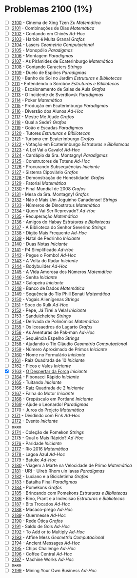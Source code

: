 # Problemas 2100 (1%)

- [ ]  [2100](https://www.beecrowd.com.br/repository/UOJ_2100.html) - Cinema de Xing Tzen Zu *Matemática*
- [ ]  [2101](https://www.beecrowd.com.br/repository/UOJ_2101.html) - Combinações de Dias *Matemática*
- [ ]  [2102](https://www.beecrowd.com.br/repository/UOJ_2102.html) - Contando em Chinês *Ad-Hoc*
- [ ]  [2103](https://www.beecrowd.com.br/repository/UOJ_2103.html) - Harbin é Muita Grana! *Grafos*
- [ ]  [2104](https://www.beecrowd.com.br/repository/UOJ_2104.html) - Lasers *Geometria Computacional*
- [ ]  [2105](https://www.beecrowd.com.br/repository/UOJ_2105.html) - Monopólio *Paradigmas*
- [ ]  [2106](https://www.beecrowd.com.br/repository/UOJ_2106.html) - Montagem *Paradigmas*
- [ ]  [2107](https://www.beecrowd.com.br/repository/UOJ_2107.html) - As Pirâmides de Ecaterinburgo *Matemática*
- [ ]  [2108](https://www.beecrowd.com.br/repository/UOJ_2108.html) - Contando Caracters *Strings*
- [ ]  [2109](https://www.beecrowd.com.br/repository/UOJ_2109.html) - Duelo de Espiões *Paradigmas*
- [ ]  [2110](https://www.beecrowd.com.br/repository/UOJ_2110.html) - Banho de Sol no Jardim *Estruturas e Bibliotecas*
- [ ]  [2111](https://www.beecrowd.com.br/repository/UOJ_2111.html) - Entendendo o Sorobov *Estruturas e Bibliotecas*
- [ ]  [2112](https://www.beecrowd.com.br/repository/UOJ_2112.html) - Escalonamento de Salas de Aula *Grafos*
- [ ]  [2113](https://www.beecrowd.com.br/repository/UOJ_2113.html) - O Incidente de Sverdlovsk *Paradigmas*
- [ ]  [2114](https://www.beecrowd.com.br/repository/UOJ_2114.html) - Poker *Matemática*
- [ ]  [2115](https://www.beecrowd.com.br/repository/UOJ_2115.html) - Produção em Ecaterimburgo *Paradigmas*
- [ ]  [2116](https://www.beecrowd.com.br/repository/UOJ_2116.html) - Diversão dos Alunos *Ad-Hoc*
- [ ]  [2117](https://www.beecrowd.com.br/repository/UOJ_2117.html) - Mestre Me Ajude *Grafos*
- [ ]  [2118](https://www.beecrowd.com.br/repository/UOJ_2118.html) - Qual a Sede? *Grafos*
- [ ]  [2119](https://www.beecrowd.com.br/repository/UOJ_2119.html) - Goão e Escadas *Paradigmas*
- [ ]  [2120](https://www.beecrowd.com.br/repository/UOJ_2120.html) - Tutores *Estruturas e Bibliotecas*
- [ ]  [2121](https://www.beecrowd.com.br/repository/UOJ_2121.html) - Turismo em Ecaterimburgo *Grafos*
- [ ]  [2122](https://www.beecrowd.com.br/repository/UOJ_2122.html) - Votação em Ecaterimburgo *Estruturas e Bibliotecas*
- [ ]  [2123](https://www.beecrowd.com.br/repository/UOJ_2123.html) - A Lei Vai a Cavalo! *Ad-Hoc*
- [ ]  [2124](https://www.beecrowd.com.br/repository/UOJ_2124.html) - Cardápio da Sra. Montagny! *Paradigmas*
- [ ]  [2125](https://www.beecrowd.com.br/repository/UOJ_2125.html) - Construtores de Totens *Ad-Hoc*
- [ ]  [2126](https://www.beecrowd.com.br/repository/UOJ_2126.html) - Procurando Subsequências *Iniciante*
- [ ]  [2127](https://www.beecrowd.com.br/repository/UOJ_2127.html) - Sistema Cipoviário *Grafos*
- [ ]  [2128](https://www.beecrowd.com.br/repository/UOJ_2128.html) - Demonstração de Honestidade! *Grafos*
- [ ]  [2129](https://www.beecrowd.com.br/repository/UOJ_2129.html) - Fatorial *Matemática*
- [ ]  [2130](https://www.beecrowd.com.br/repository/UOJ_2130.html) - Final Mundial de 2008 *Grafos*
- [ ]  [2131](https://www.beecrowd.com.br/repository/UOJ_2131.html) - Mesa da Sra. Montagny! *Grafos*
- [ ]  [2132](https://www.beecrowd.com.br/repository/UOJ_2132.html) - Não é Mais Um Joguinho Canadense! *Strings*
- [ ]  [2133](https://www.beecrowd.com.br/repository/UOJ_2133.html) - Números de Dinostratus *Matemática*
- [ ]  [2134](https://www.beecrowd.com.br/repository/UOJ_2134.html) - Quem Vai Ser Reprovado? *Ad-Hoc*
- [ ]  [2135](https://www.beecrowd.com.br/repository/UOJ_2135.html) - Recuperação *Matemática*
- [ ]  [2136](https://www.beecrowd.com.br/repository/UOJ_2136.html) - Amigos do Habay *Estruturas e Bibliotecas*
- [ ]  [2137](https://www.beecrowd.com.br/repository/UOJ_2137.html) - A Biblioteca do Senhor Severino *Strings*
- [ ]  [2138](https://www.beecrowd.com.br/repository/UOJ_2138.html) - Dígito Mais Frequente *Ad-Hoc*
- [ ]  [2139](https://www.beecrowd.com.br/repository/UOJ_2139.html) - Natal de Pedrinho *Iniciante*
- [ ]  [2140](https://www.beecrowd.com.br/repository/UOJ_2140.html) - Duas Notas *Iniciante*
- [ ]  [2141](https://www.beecrowd.com.br/repository/UOJ_2141.html) - P4 Simplificado *Ad-Hoc*
- [ ]  [2142](https://www.beecrowd.com.br/repository/UOJ_2142.html) - Pegue o Pombo! *Ad-Hoc*
- [ ]  [2143](https://www.beecrowd.com.br/repository/UOJ_2143.html) - A Volta do Radar *Iniciante*
- [ ]  [2144](https://www.beecrowd.com.br/repository/UOJ_2144.html) - Bodybuilder *Ad-Hoc*
- [ ]  [2145](https://www.beecrowd.com.br/repository/UOJ_2145.html) - A Vida Amorosa dos Números *Matemática*
- [ ]  [2146](https://www.beecrowd.com.br/repository/UOJ_2146.html) - Senha *Iniciante*
- [ ]  [2147](https://www.beecrowd.com.br/repository/UOJ_2147.html) - Galopeira *Iniciante*
- [ ]  [2148](https://www.beecrowd.com.br/repository/UOJ_2148.html) - Banco de Dados *Matemática*
- [ ]  [2149](https://www.beecrowd.com.br/repository/UOJ_2149.html) - Sequência do Tio Phill Bonati *Matemática*
- [ ]  [2150](https://www.beecrowd.com.br/repository/UOJ_2150.html) - Vogais Alienígenas *Strings*
- [ ]  [2151](https://www.beecrowd.com.br/repository/UOJ_2151.html) - Soco do Rulk *Ad-Hoc*
- [ ]  [2152](https://www.beecrowd.com.br/repository/UOJ_2152.html) - Pepe, Já Tirei a Vela! *Iniciante*
- [ ]  [2153](https://www.beecrowd.com.br/repository/UOJ_2153.html) - Sanduicheiche *Strings*
- [ ]  [2154](https://www.beecrowd.com.br/repository/UOJ_2154.html) - Derivada de Polinômios *Matemática*
- [ ]  [2155](https://www.beecrowd.com.br/repository/UOJ_2155.html) - Os Icosaedros do Lagarto *Grafos*
- [ ]  [2156](https://www.beecrowd.com.br/repository/UOJ_2156.html) - As Aventuras de Pak-man *Ad-Hoc*
- [ ]  [2157](https://www.beecrowd.com.br/repository/UOJ_2157.html) - Sequência Espelho *Strings*
- [ ]  [2158](https://www.beecrowd.com.br/repository/UOJ_2158.html) - Ajudando o Tio Cláudio *Geometria Computacional*
- [ ]  [2159](https://www.beecrowd.com.br/repository/UOJ_2159.html) - Número Aproximado de Primos *Iniciante*
- [ ]  [2160](https://www.beecrowd.com.br/repository/UOJ_2160.html) - Nome no Formulário *Iniciante*
- [ ]  [2161](https://www.beecrowd.com.br/repository/UOJ_2161.html) - Raiz Quadrada de 10 *Iniciante*
- [ ]  [2162](https://www.beecrowd.com.br/repository/UOJ_2162.html) - Picos e Vales *Iniciante*
- [x]  [2163](https://www.beecrowd.com.br/repository/UOJ_2163.html) - [O Despertar da Força](2163.c) *Iniciante*
- [ ]  [2164](https://www.beecrowd.com.br/repository/UOJ_2164.html) - Fibonacci Rápido *Iniciante*
- [ ]  [2165](https://www.beecrowd.com.br/repository/UOJ_2165.html) - Tuitando *Iniciante*
- [ ]  [2166](https://www.beecrowd.com.br/repository/UOJ_2166.html) - Raiz Quadrada de 2 *Iniciante*
- [ ]  [2167](https://www.beecrowd.com.br/repository/UOJ_2167.html) - Falha do Motor *Iniciante*
- [ ]  [2168](https://www.beecrowd.com.br/repository/UOJ_2168.html) - Crepúsculo em Portland *Iniciante*
- [ ]  [2169](https://www.beecrowd.com.br/repository/UOJ_2169.html) - Ajude o Leonardo! *Paradigmas*
- [ ]  [2170](https://www.beecrowd.com.br/repository/UOJ_2170.html) - Juros do Projeto *Matemática*
- [ ]  [2171](https://www.beecrowd.com.br/repository/UOJ_2171.html) - Dividindo com Fink *Ad-Hoc*
- [ ]  [2172](https://www.beecrowd.com.br/repository/UOJ_2172.html) - Evento *Iniciante*
- [ ] ~~xxxx~~
- [ ]  [2174](https://www.beecrowd.com.br/repository/UOJ_2174.html) - Coleção de Pomekon *Strings*
- [ ]  [2175](https://www.beecrowd.com.br/repository/UOJ_2175.html) - Qual o Mais Rápido? *Ad-Hoc*
- [ ]  [2176](https://www.beecrowd.com.br/repository/UOJ_2176.html) - Paridade *Iniciante*
- [ ]  [2177](https://www.beecrowd.com.br/repository/UOJ_2177.html) - Rio 2016 *Matemática*
- [ ]  [2178](https://www.beecrowd.com.br/repository/UOJ_2178.html) - Lagoa Azul *Ad-Hoc*
- [ ]  [2179](https://www.beecrowd.com.br/repository/UOJ_2179.html) - Batuke *Ad-Hoc*
- [ ]  [2180](https://www.beecrowd.com.br/repository/UOJ_2180.html) - Viagem à Marte na Velocidade de Primo *Matemática*
- [ ]  [2181](https://www.beecrowd.com.br/repository/UOJ_2181.html) - URI - Uireb Rhom uin Iavas *Paradigmas*
- [ ]  [2182](https://www.beecrowd.com.br/repository/UOJ_2182.html) - Luciano e a Bicicletinha *Grafos*
- [ ]  [2183](https://www.beecrowd.com.br/repository/UOJ_2183.html) - Batalha Final *Paradigmas*
- [ ]  [2184](https://www.beecrowd.com.br/repository/UOJ_2184.html) - Pomekons *Grafos*
- [ ]  [2185](https://www.beecrowd.com.br/repository/UOJ_2185.html) - Brincando com Pomekons *Estruturas e Bibliotecas*
- [ ]  [2186](https://www.beecrowd.com.br/repository/UOJ_2186.html) - Bino, Prant e a Indecisao *Estruturas e Bibliotecas*
- [ ]  [2187](https://www.beecrowd.com.br/repository/UOJ_2187.html) - Bits Trocados *Ad-Hoc*
- [ ]  [2188](https://www.beecrowd.com.br/repository/UOJ_2188.html) - Macaco-prego *Ad-Hoc*
- [ ]  [2189](https://www.beecrowd.com.br/repository/UOJ_2189.html) - Quermesse *Ad-Hoc*
- [ ]  [2190](https://www.beecrowd.com.br/repository/UOJ_2190.html) - Rede Ótica *Grafos*
- [ ]  [2191](https://www.beecrowd.com.br/repository/UOJ_2191.html) - Saldo de Gols *Ad-Hoc*
- [ ]  [2192](https://www.beecrowd.com.br/repository/UOJ_2192.html) - To Add or to Multiply *Ad-Hoc*
- [ ]  [2193](https://www.beecrowd.com.br/repository/UOJ_2193.html) - Affine Mess *Geometria Computacional*
- [ ]  [2194](https://www.beecrowd.com.br/repository/UOJ_2194.html) - Ancient Messages *Ad-Hoc*
- [ ]  [2195](https://www.beecrowd.com.br/repository/UOJ_2195.html) - Chips Challenge *Ad-Hoc*
- [ ]  [2196](https://www.beecrowd.com.br/repository/UOJ_2196.html) - Coffee Central *Ad-Hoc*
- [ ]  [2197](https://www.beecrowd.com.br/repository/UOJ_2197.html) - Machine Works *Ad-Hoc*
- [ ] ~~xxxx~~
- [ ]  [2199](https://www.beecrowd.com.br/repository/UOJ_2199.html) - Mining Your Own Business *Ad-Hoc*
